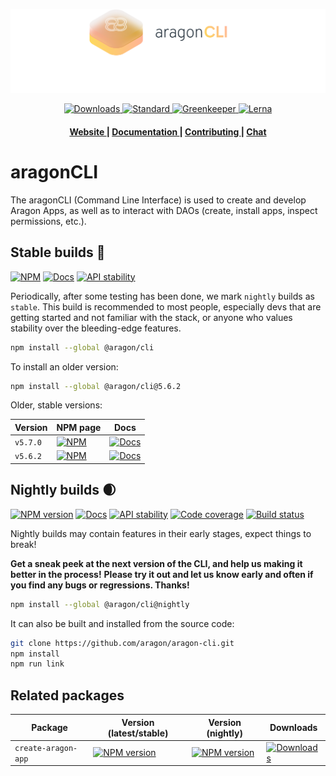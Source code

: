 ![aragonCLI logo](/docs/assets/brand/aragoncli.png)

<div align="center">
  <!-- Downloads -->
  <a href="https://npmjs.org/package/@aragon/cli">
    <img src="https://img.shields.io/npm/dm/@aragon/cli.svg?style=flat-square"
      alt="Downloads" />
  </a>
  <!-- Standard -->
  <a href="https://standardjs.com">
    <img src="https://img.shields.io/badge/code%20style-standard-brightgreen.svg?style=flat-square"
      alt="Standard" />
  </a>
  <!-- Greenkeeper -->
  <a href="https://greenkeeper.io">
    <img src="https://badges.greenkeeper.io/aragon/aragon-cli.svg?style=flat-square"
      alt="Greenkeeper" />
  </a>
  <!-- Lerna -->
  <a href="https://lerna.js.org/">
    <img src="https://img.shields.io/badge/maintained%20with-lerna-blueviolet.svg?style=flat-square"
      alt="Lerna" />
  </a>
</div>

<div align="center">
  <h4>
    <a href="https://aragon.org">
      Website
    </a>
    <span> | </span>
    <a href="https://hack.aragon.org/docs/cli-intro.html">
      Documentation
    </a>
    <span> | </span>
    <a href="CONTRIBUTING.md">
      Contributing
    </a>
    <span> | </span>
    <a href="https://aragon.chat">
      Chat
    </a>
  </h4>
</div>

# aragonCLI

The aragonCLI (Command Line Interface) is used to create and develop Aragon Apps, as well as to
interact with DAOs (create, install apps, inspect permissions, etc.).

## Stable builds 🌳

[![NPM](https://img.shields.io/npm/v/@aragon/cli/stable.svg?style=flat-square)](https://npmjs.org/package/@aragon/cli)
[![Docs](https://img.shields.io/badge/docs-latest%20stable-blue.svg?style=flat-square)](https://github.com/aragon/aragon-cli/blob/master/docs/Intro.md)
[![API stability](https://img.shields.io/badge/stability-stable-brightgreen.svg?style=flat-square)](https://nodejs.org/api/documentation.html#documentation_stability_index)

Periodically, after some testing has been done, we mark `nightly` builds as `stable`.
This build is recommended to most people, especially devs that are getting started and not familiar
with the stack, or anyone who values stability over the bleeding-edge features.

```sh
npm install --global @aragon/cli
```

To install an older version:

```sh
npm install --global @aragon/cli@5.6.2
```

Older, stable versions:

| Version | NPM page | Docs |
| ------- | -------- | ---- |
| `v5.7.0` | [![NPM](https://img.shields.io/badge/npm-v5.7.0-blue.svg?style=flat-square)](https://www.npmjs.com/package/@aragon/cli/v/5.7.0) | [![Docs](https://img.shields.io/badge/docs-v5.7.0-blue.svg?style=flat-square)](https://github.com/aragon/aragon-cli/blob/v5.7.0/docs/Intro.md) |
| `v5.6.2` | [![NPM](https://img.shields.io/badge/npm-v5.6.2-blue.svg?style=flat-square)](https://www.npmjs.com/package/@aragon/cli/v/5.6.2) | [![Docs](https://img.shields.io/badge/docs-v5.6.2-blue.svg?style=flat-square)](https://github.com/aragon/aragon-cli/blob/v5.6.2/docs/Intro.md) |

<!-- | `v5.9.3` | [![NPM](https://img.shields.io/badge/npm-v5.9.3-blue.svg?style=flat-square)](https://www.npmjs.com/package/@aragon/cli/v/5.9.3) | [![Docs](https://img.shields.io/badge/docs-v5.9.3-blue.svg?style=flat-square)](https://github.com/aragon/aragon-cli/blob/v5.9.3/docs/Intro.md) | -->

## Nightly builds 🌒

[![NPM version](https://img.shields.io/npm/v/@aragon/cli/nightly.svg?style=flat-square&color=blueviolet)](https://npmjs.org/package/@aragon/cli)
[![Docs](https://img.shields.io/badge/docs-master-blue.svg?style=flat-square)](https://hack.aragon.org/docs/cli-intro.html)
[![API stability](https://img.shields.io/badge/stability-experimental-orange.svg?style=flat-square)](https://nodejs.org/api/documentation.html#documentation_stability_index)
[![Code coverage](https://img.shields.io/coveralls/aragon/aragon-cli.svg?style=flat-square)](https://coveralls.io/github/aragon/aragon-cli)
[![Build status](https://img.shields.io/travis/aragon/aragon-cli/master.svg?style=flat-square)](https://travis-ci.org/aragon/aragon-cli/branches)

Nightly builds may contain features in their early stages, expect things to break!

**Get a sneak peek at the next version of the CLI, and help us making it better in the process!**
**Please try it out and let us know early and often if you find any bugs or regressions. Thanks!**

```sh
npm install --global @aragon/cli@nightly
```

It can also be built and installed from the source code:

```sh
git clone https://github.com/aragon/aragon-cli.git
npm install
npm run link
```

## Related packages

| Package | Version (latest/stable) | Version (nightly) | Downloads |
| ------- | ----------------------- | ----------------- | --------- |
| `create-aragon-app` | [![NPM version](https://img.shields.io/npm/v/create-aragon-app/latest.svg?style=flat-square)](https://npmjs.org/package/create-aragon-app) | [![NPM version](https://img.shields.io/npm/v/create-aragon-app/nightly.svg?style=flat-square&color=blueviolet)](https://npmjs.org/package/create-aragon-app) | [![Downloads](https://img.shields.io/npm/dm/create-aragon-app.svg?style=flat-square)](https://npmjs.org/package/create-aragon-app) |
